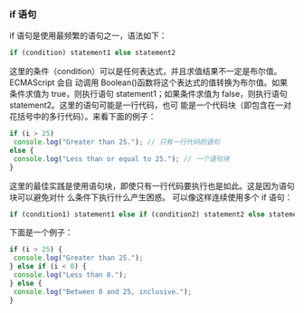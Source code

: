 ### if 语句
if 语句是使用最频繁的语句之一，语法如下：
```js
if (condition) statement1 else statement2 
```
这里的条件（condition）可以是任何表达式，并且求值结果不一定是布尔值。ECMAScript 会自
动调用 Boolean()函数将这个表达式的值转换为布尔值。如果条件求值为 true，则执行语句
statement1；如果条件求值为 false，则执行语句 statement2。这里的语句可能是一行代码，也可
能是一个代码块（即包含在一对花括号中的多行代码）。来看下面的例子：
```js
if (i > 25) 
 console.log("Greater than 25."); // 只有一行代码的语句
else { 
 console.log("Less than or equal to 25."); // 一个语句块
} 
```
这里的最佳实践是使用语句块，即使只有一行代码要执行也是如此。这是因为语句块可以避免对什
么条件下执行什么产生困惑。
可以像这样连续使用多个 if 语句：
```js
if (condition1) statement1 else if (condition2) statement2 else statement3 
```
下面是一个例子：
```js
if (i > 25) { 
 console.log("Greater than 25."); 
} else if (i < 0) { 
 console.log("Less than 0."); 
} else { 
 console.log("Between 0 and 25, inclusive."); 
}
```
